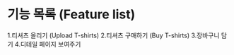 # 기능 목록 (Feature list)
1.티셔츠 올리기 (Upload T-shirts)
2.티셔츠 구매하기 (Buy T-shirts)
3.장바구니 담기
4.디테일 페이지 보여주기

